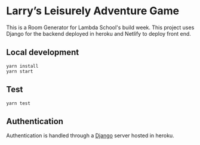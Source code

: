 <!-- [![Netlify Status](https://api.netlify.com/api/v1/badges/76a3de8e-270c-4adf-89d5-3a3863da74e6/deploy-status)](https://app.netlify.com/sites/open-sauced/deploys) -->

# Larry’s Leisurely Adventure Game

This is a Room Generator for Lambda School's build week. This project uses Django for the backend deployed in heroku and Netlify to deploy front end.

## Local development

```
yarn install
yarn start
```

## Test

```
yarn test
```

<!-- ## Storybook

Storybook is being leverage to mock out visual React components. A version of it can be found at this [url](https://storybook-static-4vf6dlv5i.now.sh).

```
yarn storybook
``` -->

<!-- ![storybook example screenshot](https://user-images.githubusercontent.com/5713670/68147486-0cd14600-ff32-11e9-8cc0-fd91f4171b87.png) -->

## Authentication

Authentication is handled through a [Django]() server hosted in heroku.

<!-- ## Attribution
SVG Icons are from the open source [Feather Icons]() project.  -->
